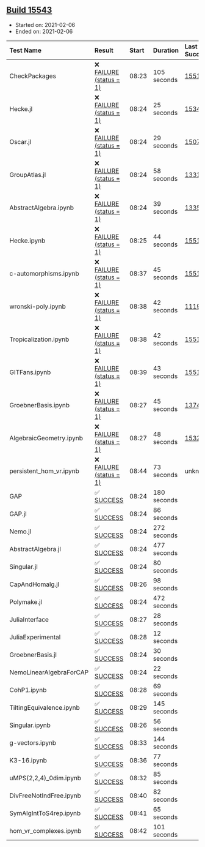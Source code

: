 ## [Build 15543](https://oscarci.mathematik.uni-kl.de/job/oscar/15543/)

* Started on: 2021-02-06
* Ended on: 2021-02-06

| Test Name    | Result | Start | Duration | Last Success | First Failure |
|:-------------|:-------|:------|:---------|:-------------|:--------------|
| CheckPackages | ❌ [FAILURE (status = 1)](https://oscarci.mathematik.uni-kl.de/job/oscar/15543/artifact/logs/build-15543/CheckPackages.log) | 08:23 | 105 seconds | [15514](https://oscarci.mathematik.uni-kl.de/job/oscar/15514/) | [15515](https://oscarci.mathematik.uni-kl.de/job/oscar/15515/) |
| Hecke.jl | ❌ [FAILURE (status = 1)](https://oscarci.mathematik.uni-kl.de/job/oscar/15543/artifact/logs/build-15543/Hecke.jl.log) | 08:24 | 25 seconds | [15344](https://oscarci.mathematik.uni-kl.de/job/oscar/15344/) | [15348](https://oscarci.mathematik.uni-kl.de/job/oscar/15348/) |
| Oscar.jl | ❌ [FAILURE (status = 1)](https://oscarci.mathematik.uni-kl.de/job/oscar/15543/artifact/logs/build-15543/Oscar.jl.log) | 08:24 | 29 seconds | [15079](https://oscarci.mathematik.uni-kl.de/job/oscar/15079/) | [15080](https://oscarci.mathematik.uni-kl.de/job/oscar/15080/) |
| GroupAtlas.jl | ❌ [FAILURE (status = 1)](https://oscarci.mathematik.uni-kl.de/job/oscar/15543/artifact/logs/build-15543/GroupAtlas.jl.log) | 08:24 | 58 seconds | [13311](https://oscarci.mathematik.uni-kl.de/job/oscar/13311/) | [13312](https://oscarci.mathematik.uni-kl.de/job/oscar/13312/) |
| AbstractAlgebra.ipynb | ❌ [FAILURE (status = 1)](https://oscarci.mathematik.uni-kl.de/job/oscar/15543/artifact/logs/build-15543/AbstractAlgebra.ipynb.log) | 08:24 | 39 seconds | [13355](https://oscarci.mathematik.uni-kl.de/job/oscar/13355/) | [13356](https://oscarci.mathematik.uni-kl.de/job/oscar/13356/) |
| Hecke.ipynb | ❌ [FAILURE (status = 1)](https://oscarci.mathematik.uni-kl.de/job/oscar/15543/artifact/logs/build-15543/Hecke.ipynb.log) | 08:25 | 44 seconds | [15514](https://oscarci.mathematik.uni-kl.de/job/oscar/15514/) | [15515](https://oscarci.mathematik.uni-kl.de/job/oscar/15515/) |
| c-automorphisms.ipynb | ❌ [FAILURE (status = 1)](https://oscarci.mathematik.uni-kl.de/job/oscar/15543/artifact/logs/build-15543/c-automorphisms.ipynb.log) | 08:37 | 45 seconds | [15514](https://oscarci.mathematik.uni-kl.de/job/oscar/15514/) | [15515](https://oscarci.mathematik.uni-kl.de/job/oscar/15515/) |
| wronski-poly.ipynb | ❌ [FAILURE (status = 1)](https://oscarci.mathematik.uni-kl.de/job/oscar/15543/artifact/logs/build-15543/wronski-poly.ipynb.log) | 08:38 | 42 seconds | [11192](https://oscarci.mathematik.uni-kl.de/job/oscar/11192/) | [11193](https://oscarci.mathematik.uni-kl.de/job/oscar/11193/) |
| Tropicalization.ipynb | ❌ [FAILURE (status = 1)](https://oscarci.mathematik.uni-kl.de/job/oscar/15543/artifact/logs/build-15543/Tropicalization.ipynb.log) | 08:38 | 42 seconds | [15514](https://oscarci.mathematik.uni-kl.de/job/oscar/15514/) | [15515](https://oscarci.mathematik.uni-kl.de/job/oscar/15515/) |
| GITFans.ipynb | ❌ [FAILURE (status = 1)](https://oscarci.mathematik.uni-kl.de/job/oscar/15543/artifact/logs/build-15543/GITFans.ipynb.log) | 08:39 | 43 seconds | [15514](https://oscarci.mathematik.uni-kl.de/job/oscar/15514/) | [15515](https://oscarci.mathematik.uni-kl.de/job/oscar/15515/) |
| GroebnerBasis.ipynb | ❌ [FAILURE (status = 1)](https://oscarci.mathematik.uni-kl.de/job/oscar/15543/artifact/logs/build-15543/GroebnerBasis.ipynb.log) | 08:27 | 45 seconds | [13748](https://oscarci.mathematik.uni-kl.de/job/oscar/13748/) | [13749](https://oscarci.mathematik.uni-kl.de/job/oscar/13749/) |
| AlgebraicGeometry.ipynb | ❌ [FAILURE (status = 1)](https://oscarci.mathematik.uni-kl.de/job/oscar/15543/artifact/logs/build-15543/AlgebraicGeometry.ipynb.log) | 08:27 | 48 seconds | [15322](https://oscarci.mathematik.uni-kl.de/job/oscar/15322/) | [15323](https://oscarci.mathematik.uni-kl.de/job/oscar/15323/) |
| persistent_hom_vr.ipynb | ❌ [FAILURE (status = 1)](https://oscarci.mathematik.uni-kl.de/job/oscar/15543/artifact/logs/build-15543/persistent_hom_vr.ipynb.log) | 08:44 | 73 seconds | unknown | unknown |
| GAP | ✅ [SUCCESS](https://oscarci.mathematik.uni-kl.de/job/oscar/15543/artifact/logs/build-15543/GAP.log) | 08:24 | 180 seconds |  |  |
| GAP.jl | ✅ [SUCCESS](https://oscarci.mathematik.uni-kl.de/job/oscar/15543/artifact/logs/build-15543/GAP.jl.log) | 08:24 | 86 seconds |  |  |
| Nemo.jl | ✅ [SUCCESS](https://oscarci.mathematik.uni-kl.de/job/oscar/15543/artifact/logs/build-15543/Nemo.jl.log) | 08:24 | 272 seconds |  |  |
| AbstractAlgebra.jl | ✅ [SUCCESS](https://oscarci.mathematik.uni-kl.de/job/oscar/15543/artifact/logs/build-15543/AbstractAlgebra.jl.log) | 08:24 | 477 seconds |  |  |
| Singular.jl | ✅ [SUCCESS](https://oscarci.mathematik.uni-kl.de/job/oscar/15543/artifact/logs/build-15543/Singular.jl.log) | 08:24 | 80 seconds |  |  |
| CapAndHomalg.jl | ✅ [SUCCESS](https://oscarci.mathematik.uni-kl.de/job/oscar/15543/artifact/logs/build-15543/CapAndHomalg.jl.log) | 08:26 | 98 seconds |  |  |
| Polymake.jl | ✅ [SUCCESS](https://oscarci.mathematik.uni-kl.de/job/oscar/15543/artifact/logs/build-15543/Polymake.jl.log) | 08:24 | 472 seconds |  |  |
| JuliaInterface | ✅ [SUCCESS](https://oscarci.mathematik.uni-kl.de/job/oscar/15543/artifact/logs/build-15543/JuliaInterface.log) | 08:27 | 28 seconds |  |  |
| JuliaExperimental | ✅ [SUCCESS](https://oscarci.mathematik.uni-kl.de/job/oscar/15543/artifact/logs/build-15543/JuliaExperimental.log) | 08:28 | 12 seconds |  |  |
| GroebnerBasis.jl | ✅ [SUCCESS](https://oscarci.mathematik.uni-kl.de/job/oscar/15543/artifact/logs/build-15543/GroebnerBasis.jl.log) | 08:24 | 30 seconds |  |  |
| NemoLinearAlgebraForCAP | ✅ [SUCCESS](https://oscarci.mathematik.uni-kl.de/job/oscar/15543/artifact/logs/build-15543/NemoLinearAlgebraForCAP.log) | 08:24 | 22 seconds |  |  |
| CohP1.ipynb | ✅ [SUCCESS](https://oscarci.mathematik.uni-kl.de/job/oscar/15543/artifact/logs/build-15543/CohP1.ipynb.log) | 08:28 | 69 seconds |  |  |
| TiltingEquivalence.ipynb | ✅ [SUCCESS](https://oscarci.mathematik.uni-kl.de/job/oscar/15543/artifact/logs/build-15543/TiltingEquivalence.ipynb.log) | 08:29 | 145 seconds |  |  |
| Singular.ipynb | ✅ [SUCCESS](https://oscarci.mathematik.uni-kl.de/job/oscar/15543/artifact/logs/build-15543/Singular.ipynb.log) | 08:26 | 56 seconds |  |  |
| g-vectors.ipynb | ✅ [SUCCESS](https://oscarci.mathematik.uni-kl.de/job/oscar/15543/artifact/logs/build-15543/g-vectors.ipynb.log) | 08:33 | 144 seconds |  |  |
| K3-16.ipynb | ✅ [SUCCESS](https://oscarci.mathematik.uni-kl.de/job/oscar/15543/artifact/logs/build-15543/K3-16.ipynb.log) | 08:36 | 77 seconds |  |  |
| uMPS(2,2,4)_0dim.ipynb | ✅ [SUCCESS](https://oscarci.mathematik.uni-kl.de/job/oscar/15543/artifact/logs/build-15543/uMPS-2-2-4-_0dim.ipynb.log) | 08:32 | 85 seconds |  |  |
| DivFreeNotIndFree.ipynb | ✅ [SUCCESS](https://oscarci.mathematik.uni-kl.de/job/oscar/15543/artifact/logs/build-15543/DivFreeNotIndFree.ipynb.log) | 08:40 | 82 seconds |  |  |
| SymAlgIntToS4rep.ipynb | ✅ [SUCCESS](https://oscarci.mathematik.uni-kl.de/job/oscar/15543/artifact/logs/build-15543/SymAlgIntToS4rep.ipynb.log) | 08:41 | 65 seconds |  |  |
| hom_vr_complexes.ipynb | ✅ [SUCCESS](https://oscarci.mathematik.uni-kl.de/job/oscar/15543/artifact/logs/build-15543/hom_vr_complexes.ipynb.log) | 08:42 | 101 seconds |  |  |

